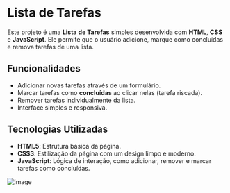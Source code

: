 # Lista de Tarefas

Este projeto é uma **Lista de Tarefas** simples desenvolvida com **HTML**, **CSS** e **JavaScript**. Ele permite que o usuário adicione, marque como concluídas e remova tarefas de uma lista.

## Funcionalidades

- Adicionar novas tarefas através de um formulário.
- Marcar tarefas como **concluídas** ao clicar nelas (tarefa riscada).
- Remover tarefas individualmente da lista.
- Interface simples e responsiva.

## Tecnologias Utilizadas

- **HTML5**: Estrutura básica da página.
- **CSS3**: Estilização da página com um design limpo e moderno.
- **JavaScript**: Lógica de interação, como adicionar, remover e marcar tarefas como concluídas.

<img src="https://i.ibb.co/LSZZRxY/image.png" alt="image" border="0"></a>
